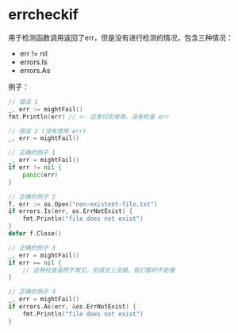 # errcheckif

用于检测函数调用返回了err，但是没有进行检测的情况，包含三种情况：
* err != nil
* errors.Is
* errors.As

例子：

``` go
// 错误 1
_, err := mightFail()
fmt.Println(err) // <- 这里仅仅使用，没有检查 err

// 错误 2 (没有使用 err)
_, err = mightFail()

// 正确的例子 1
_, err = mightFail()
if err != nil {
    panic(err)
}

// 正确的例子 2
f, err := os.Open("non-existent-file.txt")
if errors.Is(err, os.ErrNotExist) {
    fmt.Println("file does not exist")
}
defer f.Close()

// 正确的例子 3
_, err = mightFail()
if err == nil {
    // 这种检查虽然不常见，但语法上没错，我们暂时不处理
}

// 正确的例子 4
_, err = mightFail()
if errors.As(err, &os.ErrNotExist) {
    fmt.Println("file does not exist")
}

```